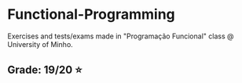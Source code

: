 # Functional-Programming
Exercises and tests/exams made in "Programação Funcional" class @ University of Minho.

## Grade: 19/20 :star:
